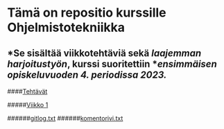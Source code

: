 # Tämä on repositio kurssille **Ohjelmistotekniikka**

## *Se sisältää viikkotehtäviä sekä *laajemman harjoitustyön*, kurssi suoritettiin **ensimmäisen opiskeluvuoden 4. periodissa _2023_.*

####[Tehtävät](https://github.com/jooniku/ohjelmistotekniikka_23/tree/master/laskarit)

#####[Viikko 1](https://github.com/jooniku/ohjelmistotekniikka_23/tree/master/laskarit/viikko1)

######[gitlog.txt](https://github.com/jooniku/ohjelmistotekniikka_23/blob/master/laskarit/viikko1/gitlog.txt)
######[komentorivi.txt](https://github.com/jooniku/ohjelmistotekniikka_23/blob/master/laskarit/viikko1/komentorivi.txt)

